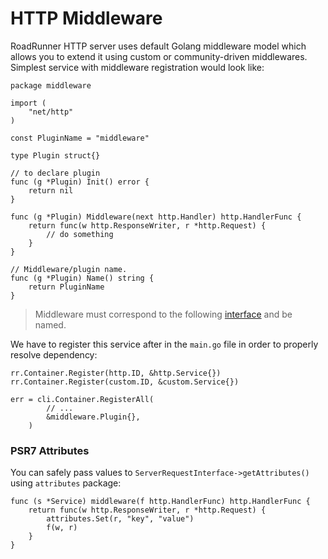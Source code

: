 # HTTP Middleware
RoadRunner HTTP server uses default Golang middleware model which allows you to extend it using custom or 
community-driven middlewares. Simplest service with middleware registration would look like:

```golang
package middleware

import (
	"net/http"
)

const PluginName = "middleware"

type Plugin struct{}

// to declare plugin
func (g *Plugin) Init() error {
	return nil
}

func (g *Plugin) Middleware(next http.Handler) http.HandlerFunc {
	return func(w http.ResponseWriter, r *http.Request) {
		// do something
	}
}

// Middleware/plugin name.
func (g *Plugin) Name() string {
	return PluginName
}
```

> Middleware must correspond to the following [interface](https://github.com/spiral/roadrunner/blob/master/plugins/http/plugin.go#L44) and be named.

We have to register this service after in the `main.go` file in order to properly resolve dependency:

```golang
rr.Container.Register(http.ID, &http.Service{})
rr.Container.Register(custom.ID, &custom.Service{})

err = cli.Container.RegisterAll(		
		// ...
        &middleware.Plugin{},
	)
```

### PSR7 Attributes
You can safely pass values to `ServerRequestInterface->getAttributes()` using `attributes` package:

```golang
func (s *Service) middleware(f http.HandlerFunc) http.HandlerFunc {
	return func(w http.ResponseWriter, r *http.Request) {
	    attributes.Set(r, "key", "value")
	    f(w, r)
	}
}
```
